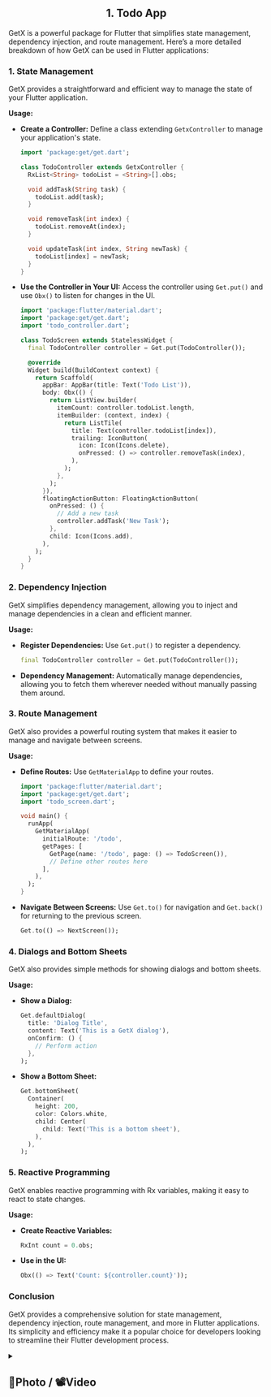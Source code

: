 
<h2 align = "center"> 1. Todo App </h2>



GetX is a powerful package for Flutter that simplifies state management, dependency injection, and route management. Here’s a more detailed breakdown of how GetX can be used in Flutter applications:

### **1. State Management**

GetX provides a straightforward and efficient way to manage the state of your Flutter application. 

**Usage:**
- **Create a Controller:** Define a class extending `GetxController` to manage your application's state.

  ```dart
  import 'package:get/get.dart';

  class TodoController extends GetxController {
    RxList<String> todoList = <String>[].obs;

    void addTask(String task) {
      todoList.add(task);
    }

    void removeTask(int index) {
      todoList.removeAt(index);
    }

    void updateTask(int index, String newTask) {
      todoList[index] = newTask;
    }
  }
  ```

- **Use the Controller in Your UI:** Access the controller using `Get.put()` and use `Obx()` to listen for changes in the UI.

  ```dart
  import 'package:flutter/material.dart';
  import 'package:get/get.dart';
  import 'todo_controller.dart';

  class TodoScreen extends StatelessWidget {
    final TodoController controller = Get.put(TodoController());

    @override
    Widget build(BuildContext context) {
      return Scaffold(
        appBar: AppBar(title: Text('Todo List')),
        body: Obx(() {
          return ListView.builder(
            itemCount: controller.todoList.length,
            itemBuilder: (context, index) {
              return ListTile(
                title: Text(controller.todoList[index]),
                trailing: IconButton(
                  icon: Icon(Icons.delete),
                  onPressed: () => controller.removeTask(index),
                ),
              );
            },
          );
        }),
        floatingActionButton: FloatingActionButton(
          onPressed: () {
            // Add a new task
            controller.addTask('New Task');
          },
          child: Icon(Icons.add),
        ),
      );
    }
  }
  ```

### **2. Dependency Injection**

GetX simplifies dependency management, allowing you to inject and manage dependencies in a clean and efficient manner.

**Usage:**
- **Register Dependencies:** Use `Get.put()` to register a dependency.

  ```dart
  final TodoController controller = Get.put(TodoController());
  ```

- **Dependency Management:** Automatically manage dependencies, allowing you to fetch them wherever needed without manually passing them around.

### **3. Route Management**

GetX also provides a powerful routing system that makes it easier to manage and navigate between screens.

**Usage:**
- **Define Routes:** Use `GetMaterialApp` to define your routes.

  ```dart
  import 'package:flutter/material.dart';
  import 'package:get/get.dart';
  import 'todo_screen.dart';

  void main() {
    runApp(
      GetMaterialApp(
        initialRoute: '/todo',
        getPages: [
          GetPage(name: '/todo', page: () => TodoScreen()),
          // Define other routes here
        ],
      ),
    );
  }
  ```

- **Navigate Between Screens:** Use `Get.to()` for navigation and `Get.back()` for returning to the previous screen.

  ```dart
  Get.to(() => NextScreen());
  ```

### **4. Dialogs and Bottom Sheets**

GetX also provides simple methods for showing dialogs and bottom sheets.

**Usage:**
- **Show a Dialog:**

  ```dart
  Get.defaultDialog(
    title: 'Dialog Title',
    content: Text('This is a GetX dialog'),
    onConfirm: () {
      // Perform action
    },
  );
  ```

- **Show a Bottom Sheet:**

  ```dart
  Get.bottomSheet(
    Container(
      height: 200,
      color: Colors.white,
      child: Center(
        child: Text('This is a bottom sheet'),
      ),
    ),
  );
  ```

### **5. Reactive Programming**

GetX enables reactive programming with Rx variables, making it easy to react to state changes.

**Usage:**
- **Create Reactive Variables:**

  ```dart
  RxInt count = 0.obs;
  ```

- **Use in the UI:**

  ```dart
  Obx(() => Text('Count: ${controller.count}'));
  ```

### **Conclusion**

GetX provides a comprehensive solution for state management, dependency injection, route management, and more in Flutter applications. Its simplicity and efficiency make it a popular choice for developers looking to streamline their Flutter development process.



<details> 
  <summary><h2>📸Photo / 📽Video</h2></summary>
  <p>
    <table align="center">
      <tr>
        <td><img src="https://github.com/user-attachments/assets/c67b5e74-a5bb-4129-9a04-b5ae19533455" alt="Image 2" width="300" height="auto"></td>
        <td><img src="https://github.com/user-attachments/assets/f21bf895-418c-4814-be7a-96f1985e8309" alt="Image 2" width="300" height="auto"></td>
        <td><video src="https://github.com/user-attachments/assets/f3473269-abf7-4621-a42e-ad0cbdcb2a74" width="420" height="315"></video>
        </td>
      </tr>
    </table>   
  </p>
</details>



